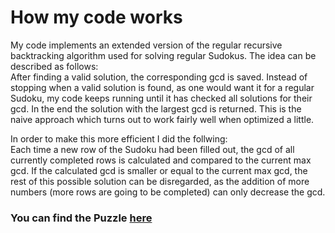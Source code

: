 # How my code works
My code implements an extended version of the regular recursive backtracking algorithm used for solving regular Sudokus. The idea can be described as follows:\
After finding a valid solution, the corresponding gcd
is saved. Instead of stopping when a valid solution is found, as one would want it for a regular Sudoku, my code keeps running until it has checked all solutions for their gcd. In the end the solution with
the largest gcd is returned. This is
the naive approach which turns out to work fairly well when optimized a little.

In order to make this more efficient I did the follwing:\
Each time a new row of the Sudoku had been filled out, the gcd of all currently completed rows is calculated and compared to the current max gcd.
If the calculated gcd is smaller or equal to the current max gcd, the rest of this possible solution can be disregarded, as the addition of more numbers
(more rows are going to be completed) can only decrease the gcd.

### You can find the Puzzle [here](https://www.janestreet.com/puzzles/somewhat-square-sudoku-index/)

